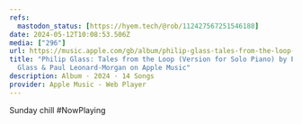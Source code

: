 ```yaml
---
refs:
  mastodon_status: [https://hyem.tech/@rob/112427567251546188]
date: 2024-05-12T10:08:53.506Z
media: ["296"]
url: https://music.apple.com/gb/album/philip-glass-tales-from-the-loop-version-for-solo-piano/1741016415
title: "Philip Glass: Tales from the Loop (Version for Solo Piano) by Philip
  Glass & Paul Leonard-Morgan on Apple Music"
description: Album · 2024 · 14 Songs
provider: Apple Music - Web Player
---
```


Sunday chill #NowPlaying

